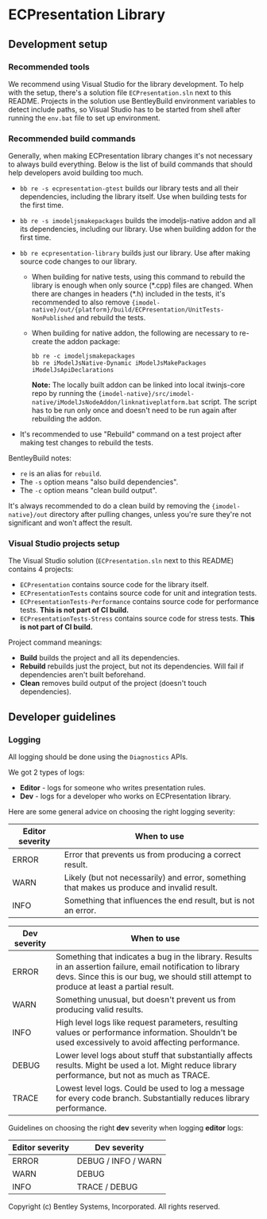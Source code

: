 # ECPresentation Library

## Development setup

### Recommended tools

We recommend using Visual Studio for the library development. To help with the setup, there's a solution file `ECPresentation.sln` next to this README. Projects in the solution use BentleyBuild environment variables to detect include paths, so Visual Studio has to be started from shell after running the `env.bat` file to set up environment.

### Recommended build commands

Generally, when making ECPresentation library changes it's not necessary to always build everything. Below is the list of build commands that should help
developers avoid building too much.

- `bb re -s ecpresentation-gtest` builds our library tests and all their dependencies, including the library itself. Use when building tests for the first time.

- `bb re -s imodeljsmakepackages` builds the imodeljs-native addon and all its dependencies, including our library. Use when building addon for the first time.

- `bb re ecpresentation-library` builds just our library. Use after making source code changes to our library.

  - When building for native tests, using this command to rebuild the library is enough when only source (\*.cpp) files are changed. When there are changes in headers (\*.h) included in the tests,
    it's recommended to also remove `{imodel-native}/out/{platform}/build/ECPresentation/UnitTests-NonPublished` and rebuild the tests.

  - When building for native addon, the following are necessary to re-create the addon package:
    ```
    bb re -c imodeljsmakepackages
    bb re iModelJsNative-Dynamic iModelJsMakePackages iModelJsApiDeclarations
    ```

    **Note:** The locally built addon can be linked into local itwinjs-core repo by running the `{imodel-native}/src/imodel-native/iModelJsNodeAddon/linknativeplatform.bat` script. The script has to be run
    only once and doesn't need to be run again after rebuilding the addon.

- It's recommended to use "Rebuild" command on a test project after making test changes to rebuild the tests.

BentleyBuild notes:

- `re` is an alias for `rebuild`.
- The `-s` option means "also build dependencies".
- The `-c` option means "clean build output".

It's always recommended to do a clean build by removing the `{imodel-native}/out` directory after pulling changes, unless you're sure they're not significant and won't affect the result.

### Visual Studio projects setup

The Visual Studio solution (`ECPresentation.sln` next to this README) contains 4 projects:

- `ECPresentation` contains source code for the library itself.
- `ECPresentationTests` contains source code for unit and integration tests.
- `ECPresentationTests-Performance` contains source code for performance tests. **This is not part of CI build.**
- `ECPresentationTests-Stress` contains source code for stress tests. **This is not part of CI build.**

Project command meanings:
- **Build** builds the project and all its dependencies.
- **Rebuild** rebuilds just the project, but not its dependencies. Will fail if dependencies aren't built beforehand.
- **Clean** removes build output of the project (doesn't touch dependencies).

## Developer guidelines

### Logging

All logging should be done using the `Diagnostics` APIs.

We got 2 types of logs:

- **Editor** - logs for someone who writes presentation rules.
- **Dev** - logs for a developer who works on ECPresentation library.

Here are some general advice on choosing the right logging severity:

Editor severity | When to use
----------------|------------------------------------------------------------------------
ERROR           | Error that prevents us from producing a correct result.
WARN            | Likely (but not necessarily) and error, something that makes us produce and invalid result.
INFO            | Something that influences the end result, but is not an error.

Dev severity    | When to use
----------------|------------------------------------------------------------------------
ERROR           | Something that indicates a bug in the library. Results in an assertion failure, email notification to library devs. Since this is our bug, we should still attempt to produce at least a partial result.
WARN            | Something unusual, but doesn't prevent us from producing valid results.
INFO            | High level logs like request parameters, resulting values or performance information. Shouldn't be used excessively to avoid affecting performance.
DEBUG           | Lower level logs about stuff that substantially affects results. Might be used a lot. Might reduce library performance, but not as much as TRACE.
TRACE           | Lowest level logs. Could be used to log a message for every code branch. Substantially reduces library performance.

Guidelines on choosing the right **dev** severity when logging **editor** logs:

Editor severity | Dev severity
----------------|----------------
ERROR           |  DEBUG / INFO / WARN
WARN            |  DEBUG
INFO            |  TRACE / DEBUG

Copyright (c) Bentley Systems, Incorporated. All rights reserved.
